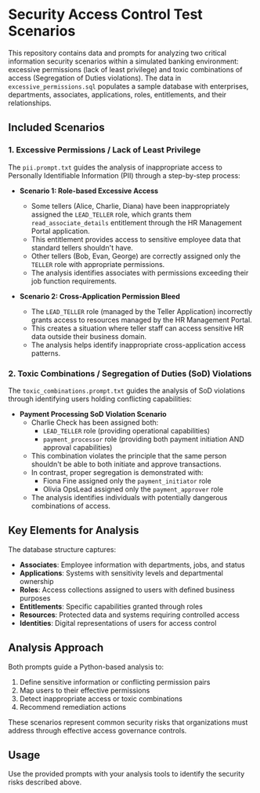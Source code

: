 # Security Access Control Test Scenarios

This repository contains data and prompts for analyzing two critical information security scenarios within a simulated banking environment: excessive permissions (lack of least privilege) and toxic combinations of access (Segregation of Duties violations). The data in `excessive_permissions.sql` populates a sample database with enterprises, departments, associates, applications, roles, entitlements, and their relationships.

## Included Scenarios

### 1. Excessive Permissions / Lack of Least Privilege

The `pii.prompt.txt` guides the analysis of inappropriate access to Personally Identifiable Information (PII) through a step-by-step process:

* **Scenario 1: Role-based Excessive Access**
  * Some tellers (Alice, Charlie, Diana) have been inappropriately assigned the `LEAD_TELLER` role, which grants them `read_associate_details` entitlement through the HR Management Portal application.
  * This entitlement provides access to sensitive employee data that standard tellers shouldn't have.
  * Other tellers (Bob, Evan, George) are correctly assigned only the `TELLER` role with appropriate permissions.
  * The analysis identifies associates with permissions exceeding their job function requirements.

* **Scenario 2: Cross-Application Permission Bleed**
  * The `LEAD_TELLER` role (managed by the Teller Application) incorrectly grants access to resources managed by the HR Management Portal.
  * This creates a situation where teller staff can access sensitive HR data outside their business domain.
  * The analysis helps identify inappropriate cross-application access patterns.

### 2. Toxic Combinations / Segregation of Duties (SoD) Violations

The `toxic_combinations.prompt.txt` guides the analysis of SoD violations through identifying users holding conflicting capabilities:

* **Payment Processing SoD Violation Scenario**
  * Charlie Check has been assigned both:
    * `LEAD_TELLER` role (providing operational capabilities)
    * `payment_processor` role (providing both payment initiation AND approval capabilities)
  * This combination violates the principle that the same person shouldn't be able to both initiate and approve transactions.
  * In contrast, proper segregation is demonstrated with:
    * Fiona Fine assigned only the `payment_initiator` role
    * Olivia OpsLead assigned only the `payment_approver` role
  * The analysis identifies individuals with potentially dangerous combinations of access.

## Key Elements for Analysis

The database structure captures:

* **Associates**: Employee information with departments, jobs, and status
* **Applications**: Systems with sensitivity levels and departmental ownership
* **Roles**: Access collections assigned to users with defined business purposes
* **Entitlements**: Specific capabilities granted through roles
* **Resources**: Protected data and systems requiring controlled access
* **Identities**: Digital representations of users for access control

## Analysis Approach

Both prompts guide a Python-based analysis to:
1. Define sensitive information or conflicting permission pairs
2. Map users to their effective permissions
3. Detect inappropriate access or toxic combinations
4. Recommend remediation actions

These scenarios represent common security risks that organizations must address through effective access governance controls.

## Usage

Use the provided prompts with your analysis tools to identify the security risks described above.
